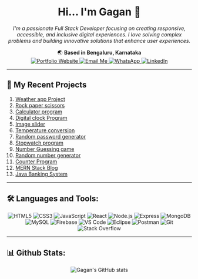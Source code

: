 <h1 align="center">Hi... I'm Gagan 👋</h1>

<p align="center">
  <em>I'm a passionate Full Stack Developer focusing on creating responsive, accessible, and inclusive digital experiences. I love solving complex problems and building innovative solutions that enhance user experiences.</em>
</p>

<p align="center">
  🌏 <strong>Based in Bengaluru, Karnataka</strong><br>
  

   <a href="https://gagan.dev" target="_blank">
    <img src="https://img.shields.io/badge/Website-FFA500?style=for-the-badge&logo=google-chrome&logoColor=white" alt="Portfolio Website"/>
  </a>
  <a href="mailto:gagan.s0191@gmail.com">
    <img src="https://img.shields.io/badge/Email-D14836?style=for-the-badge&logo=gmail&logoColor=white" alt="Email Me"/>
  </a>
  <a href="https://wa.me/9008962068">
    <img src="https://img.shields.io/badge/WhatsApp-25D366?style=for-the-badge&logo=whatsapp&logoColor=white" alt="WhatsApp"/>
  </a>
  <a href="https://www.linkedin.com/in/gagan0191/">
    <img src="https://img.shields.io/badge/LinkedIn-0077B5?style=for-the-badge&logo=linkedin&logoColor=white" alt="LinkedIn"/>
  </a>
</p>

---

## 📆 My Recent Projects

1. [Weather app Project](https://gagan0191-github.github.io/weatherAppProject/)
2. [Rock paper scissors](https://gagan0191-github.github.io/rockPaperScissors/)
3. [Calculator program](https://gagan0191-github.github.io/calculatorProgram/)
4. [Digital clock Program](https://gagan0191-github.github.io/digitalClockProgram/)
5. [Image slider](https://gagan0191-github.github.io/imageSlider/)
6. [Temperature conversion](https://gagan0191-github.github.io/temperatureConversion/)
7. [Random password generator](https://gagan0191-github.github.io/randomPasswordGenerator)
8. [Stopwatch program](https://gagan0191-github.github.io/stopwatchProgram/)
9. [Number Guessing game](https://gagan0191-github.github.io/numberGuessingGame/)
10. [Random number generator](https://gagan0191-github.github.io/randomNumberGenerator/)
11. [Counter Program](https://gagan0191-github.github.io/counterProgram/)
12. [MERN Stack Blog](https://github.com/Gagan0191-github/mern-stack-blog)
13. [Java Banking System](https://github.com/Gagan0191-github/java-banking-system)

---

## 🛠️ Languages and Tools:
<p align="center">
  <img src="https://img.shields.io/badge/HTML5-E34F26?style=for-the-badge&logo=html5&logoColor=white" alt="HTML5"/>
  <img src="https://img.shields.io/badge/CSS3-1572B6?style=for-the-badge&logo=css3&logoColor=white" alt="CSS3"/>
  <img src="https://img.shields.io/badge/JavaScript-F7DF1E?style=for-the-badge&logo=javascript&logoColor=black" alt="JavaScript"/>
  <img src="https://img.shields.io/badge/React-61DAFB?style=for-the-badge&logo=react&logoColor=black" alt="React"/>
  <img src="https://img.shields.io/badge/Node.js-339933?style=for-the-badge&logo=node.js&logoColor=white" alt="Node.js"/>
  <img src="https://img.shields.io/badge/Express-FFA500?style=for-the-badge&logo=express&logoColor=white" alt="Express"/>
  <img src="https://img.shields.io/badge/MongoDB-47A248?style=for-the-badge&logo=mongodb&logoColor=white" alt="MongoDB"/>
  <img src="https://img.shields.io/badge/MySQL-4479A1?style=for-the-badge&logo=mysql&logoColor=white" alt="MySQL"/>
  <img src="https://img.shields.io/badge/Firebase-FFCA28?style=for-the-badge&logo=firebase&logoColor=black" alt="Firebase"/>
  <img src="https://img.shields.io/badge/VS%20Code-0078D4?style=for-the-badge&logo=visual%20studio%20code&logoColor=white" alt="VS Code"/>
  <img src="https://img.shields.io/badge/Eclipse-2C2255?style=for-the-badge&logo=eclipse&logoColor=white" alt="Eclipse"/>
  <img src="https://img.shields.io/badge/Postman-FF6C37?style=for-the-badge&logo=postman&logoColor=white" alt="Postman"/>
  <img src="https://img.shields.io/badge/Git-F05032?style=for-the-badge&logo=git&logoColor=white" alt="Git"/>
  <img src="https://img.shields.io/badge/Stack%20Overflow-F58025?style=for-the-badge&logo=stackoverflow&logoColor=white" alt="Stack Overflow"/>
</p>

---

## 📊 Github Stats:
<p align="center">
  <img src="https://github-readme-stats.vercel.app/api?username=Gagan0191-github&show_icons=true&theme=radical" alt="Gagan's GitHub stats"/>
</p>
